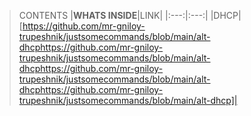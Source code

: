 >CONTENTS
|__WHATS INSIDE__|LINK|
|:---:|:---:|
|DHCP|[https://github.com/mr-gniloy-trupeshnik/justsomecommands/blob/main/alt-dhcphttps://github.com/mr-gniloy-trupeshnik/justsomecommands/blob/main/alt-dhcphttps://github.com/mr-gniloy-trupeshnik/justsomecommands/blob/main/alt-dhcphttps://github.com/mr-gniloy-trupeshnik/justsomecommands/blob/main/alt-dhcp]|
